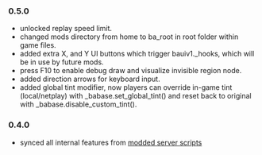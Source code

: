 ### 0.5.0
- unlocked replay speed limit.
- changed mods directory from home to ba_root in root folder within game files. 
- added extra X, and Y UI buttons which trigger bauiv1._hooks, which will be in use by future mods.
- press F10 to enable debug draw and visualize invisible region node.
- added direction arrows for keyboard input.
- added global tint modifier, now players can override in-game tint (local/netplay) with _babase.set_global_tint() and reset back to original with _babase.disable_custom_tint().

### 0.4.0
- synced all internal features from [modded server scripts](https://github.com/imayushsaini/Bombsquad-Ballistica-Modded-Server)
